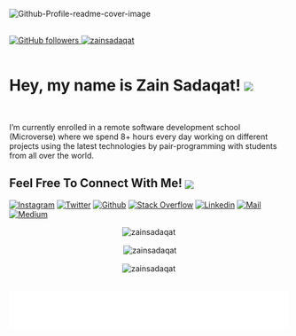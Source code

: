 ![Github-Profile-readme-cover-image](https://user-images.githubusercontent.com/83048208/158230827-11c55113-2704-4c7d-b960-99d9e0ee0113.jpg)
<br/>
<br/>
<div>
    <a href="https://github.com/zainsadaqat" target="_blank">
        <img alt="GitHub followers" src="https://img.shields.io/github/followers/zainsadaqat?label=Github&style=flat">
    </a>
    <a href="https://github.com/zainsadaqat" target="_blank">
        <img src="https://komarev.com/ghpvc/?username=zainsadaqat&label=Profile%20views&color=0e75b6&style=flat" alt="zainsadaqat" />
   </a> 
</div>
<br/>
<h1>Hey, my name is Zain Sadaqat! <img src="https://media.giphy.com/media/hvRJCLFzcasrR4ia7z/giphy.gif" width="25px"></h1>
<br/>
<p>I’m currently enrolled in a remote software development school (Microverse) where we spend 8+ hours every day working on different projects using the latest technologies by pair-programming with students from all over the world.</p>
  
## Feel Free To Connect With Me! <img align="center" src="https://github.com/rajput2107/rajput2107/blob/master/Assets/Handshake.gif" height="40px" />

[![Instagram](https://img.shields.io/badge/Instagram-E4405F?style=for-the-badge&logo=instagram&logoColor=white)](https://www.instagram.com/zain__sadaqat/)
[![Twitter](https://img.shields.io/badge/Twitter-1DA1F2?style=for-the-badge&logo=twitter&logoColor=white)](https://twitter.com/zain_sadaqat)
[![Github](https://img.shields.io/badge/GitHub-100000?style=for-the-badge&logo=github&logoColor=white)](https://github.com/zainsadaqat)
[![Stack Overflow](https://img.shields.io/badge/Stack_Overflow-FE7A16?style=for-the-badge&logo=stack-overflow&logoColor=white)](https://stackoverflow.com/users/7530518/zain-sadaqat)
[![Linkedin](https://img.shields.io/badge/LinkedIn-0077B5?style=for-the-badge&logo=linkedin&logoColor=white)](https://www.linkedin.com/in/zain-sadaqat/)
[![Mail](https://img.shields.io/badge/Gmail-D14836?style=for-the-badge&logo=gmail&logoColor=white)](mailto:zain.sadaqet@gmail.com)
[![Medium](https://img.shields.io/badge/Medium-12100E?style=for-the-badge&logo=medium&logoColor=white)](https://medium.com/@zain-sadaqat)

<div align="center">
<p><img align="center" src="https://github-readme-streak-stats.herokuapp.com/?user=zainsadaqat&" alt="zainsadaqat" /></p>
<p>&nbsp;<img align="center" src="https://github-readme-stats.vercel.app/api?username=zainsadaqat&show_icons=true&locale=en" alt="zainsadaqat" /></p>
<p><img align="center" src="https://github-readme-stats.vercel.app/api/top-langs?username=zainsadaqat&show_icons=true&locale=en&layout=compact" alt="zainsadaqat" /></p>
    <br />
<div>
    <img align='center'  height="70" alt="Thanks" width="100%" src="Thanks.svg"/>
</div>
</div>



